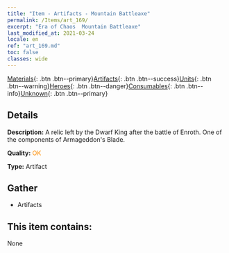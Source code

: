 ```yaml
---
title: "Item - Artifacts - Mountain Battleaxe"
permalink: /Items/art_169/
excerpt: "Era of Chaos  Mountain Battleaxe"
last_modified_at: 2021-03-24
locale: en
ref: "art_169.md"
toc: false
classes: wide
---
```

 [Materials](/Items/){: .btn .btn--primary}[Artifacts](/Items/Artifacts/){: .btn .btn--success}[Units](/Items/Units/){: .btn .btn--warning}[Heroes](/Items/Heroes/){: .btn .btn--danger}[Consumables](/Items/Consumables/){: .btn .btn--info}[Unknown](/Items/Unknown/){: .btn .btn--primary}

## Details
 **Description:** A relic left by the Dwarf King after the battle of Enroth. One of the components of Armageddon's Blade.

 **Quality:** <span style="color: #FF8C00">OK</span>

 **Type:** Artifact

## Gather

*    Artifacts 

## This item contains:

  None

